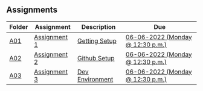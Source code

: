 ## Assignments
| Folder | Assignment | Description | Due|
 | ------------|------------|------------|------------|
 | [A01](https://github.com/hawkidav000/4443-Mob-Hawkins/tree/main/Assignments/A01) | [ Assignment 1 ](https://github.com/hawkidav000/4443-Mob-Hawkins/tree/main/Assignments/A01) | [ Getting Setup](https://github.com/hawkidav000/4443-Mob-Hawkins/tree/main/Assignments/A01) | [06-06-2022 (Monday @ 12:30 p.m.)](https://github.com/hawkidav000/4443-Mob-Hawkins/tree/main/Assignments/A01) |
 | [A02](https://github.com/rugbyprof/4443-Mobile-Apps/tree/master/Assignments/A02) | [ Assignment 2 ](https://github.com/rugbyprof/4443-Mobile-Apps/tree/master/Assignments/A02) | [ Github Setup](https://github.com/rugbyprof/4443-Mobile-Apps/tree/master/Assignments/A02) | [06-06-2022 (Monday @ 12:30 p.m.)](https://github.com/rugbyprof/4443-Mobile-Apps/tree/master/Assignments/A02) |
 | [A03](https://github.com/rugbyprof/4443-Mobile-Apps/tree/master/Assignments/A03) | [ Assignment 3 ](https://github.com/rugbyprof/4443-Mobile-Apps/tree/master/Assignments/A03) | [ Dev Environment](https://github.com/rugbyprof/4443-Mobile-Apps/tree/master/Assignments/A03) | [06-06-2022 (Monday @ 12:30 p.m.)](https://github.com/rugbyprof/4443-Mobile-Apps/tree/master/Assignments/A03) |
